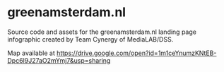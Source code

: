 # greenamsterdam.nl
Source code and assets for the greenamsterdam.nl landing page infographic created by Team Cynergy of MediaLAB/DSS.

Map available at https://drive.google.com/open?id=1m1ceYnumzKNtEB-Dpc6l9J27aO2mYmj7&usp=sharing
